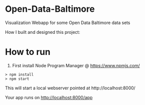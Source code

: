 # Open-Data-Baltimore
Visualization Webapp for some Open Data Baltimore data sets 

How I built and designed this project:


# How to run
 1. First install Node Program Manager @ https://www.npmjs.com/
```text
> npm install
> npm start
```

This will start a local webserver pointed at http://localhost:8000/

Your app runs on [http://localhost:8000/app](http://localhost:8000/app)
